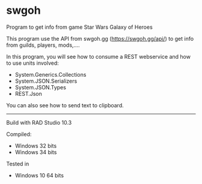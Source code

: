 # swgoh
Program to get info from game Star Wars Galaxy of Heroes

This program use the API from swgoh.gg (https://swgoh.gg/api/) to get info from guilds, players, mods,....

In this program, you will see how to consume a REST webservice and how to use units involved:
  - System.Generics.Collections 
  - System.JSON.Serializers 
  - System.JSON.Types
  - REST.Json
  
You can also see how to send text to clipboard.

---

Build with RAD Studio 10.3

Compiled:
- Windows 32 bits
- Windows 34 bits

Tested in 
- Windows 10 64 bits
